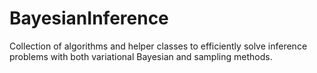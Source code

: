 # BayesianInference
Collection of algorithms and helper classes to efficiently solve inference problems with both variational Bayesian and sampling methods.
